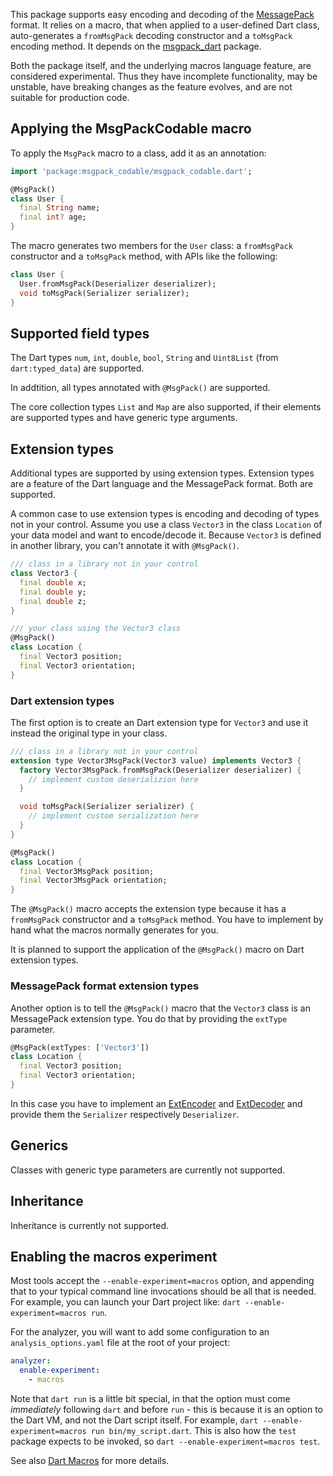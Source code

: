 This package supports easy encoding and decoding of the [MessagePack](https://msgpack.org/) format. It relies on a macro, that when applied to a user-defined Dart class, auto-generates a `fromMsgPack` decoding constructor and a `toMsgPack` encoding method. It depends on the [msgpack_dart](https://pub.dev/packages/msgpack_dart) package.

Both the package itself, and the underlying macros language feature, are considered experimental. Thus they have incomplete functionality, may be unstable, have breaking changes as the feature evolves, and are not suitable for production code.

## Applying the MsgPackCodable macro

To apply the `MsgPack` macro to a class, add it as an annotation:

```dart
import 'package:msgpack_codable/msgpack_codable.dart';

@MsgPack()
class User {
  final String name;
  final int? age;
}
```

The macro generates two members for the `User` class: a `fromMsgPack` constructor
and a `toMsgPack` method, with APIs like the following:

```dart
class User {
  User.fromMsgPack(Deserializer deserializer);
  void toMsgPack(Serializer serializer);
}
```

## Supported field types

The Dart types `num`, `int`, `double`, `bool`, `String` and `Uint8List` (from `dart:typed_data`) are supported.

In addtition, all types annotated with `@MsgPack()` are supported.

The core collection types `List` and `Map` are also supported, if their elements are supported types and have generic type arguments.

## Extension types

Additional types are supported by using extension types. Extension types are a feature of the Dart language and the MessagePack format. Both are supported.

A common case to use extension types is encoding and decoding of types not in your control. Assume you use a class `Vector3` in the class `Location` of your data model and want to encode/decode it. Because `Vector3` is defined in another library, you can't annotate it with `@MsgPack()`.

```dart
/// class in a library not in your control
class Vector3 {
  final double x;
  final double y;
  final double z;
}

/// your class using the Vector3 class
@MsgPack()
class Location {
  final Vector3 position;
  final Vector3 orientation;
}
```

### Dart extension types

The first option is to create an Dart extension type for `Vector3` and use it instead the original type in your class.

```dart
/// class in a library not in your control
extension type Vector3MsgPack(Vector3 value) implements Vector3 {
  factory Vector3MsgPack.fromMsgPack(Deserializer deserializer) {
    // implement custom deserializion here
  }

  void toMsgPack(Serializer serializer) {
    // implement custom serialization here
  }
}

@MsgPack()
class Location {
  final Vector3MsgPack position;
  final Vector3MsgPack orientation;
}
```

The `@MsgPack()` macro accepts the extension type because it has a `fromMsgPack` constructor and a `toMsgPack` method. You have to implement by hand what the macros normally generates for you.

It is planned to support the application of the `@MsgPack()` macro on Dart extension types.

### MessagePack format extension types

Another option is to tell the `@MsgPack()` macro that the `Vector3` class is an MessagePack extension type. You do that by providing the `extType` parameter.

```dart
@MsgPack(extTypes: ['Vector3'])
class Location {
  final Vector3 position;
  final Vector3 orientation;
}
```

In this case you have to implement an [ExtEncoder](https://pub.dev/documentation/msgpack_dart/latest/msgpack_dart/ExtEncoder-class.html) and [ExtDecoder](https://pub.dev/documentation/msgpack_dart/latest/msgpack_dart/ExtDecoder-class.html) and provide them the `Serializer` respectively `Deserializer`.

## Generics

Classes with generic type parameters are currently not supported.

## Inheritance

Inheritance is currently not supported.

## Enabling the macros experiment

Most tools accept the `--enable-experiment=macros` option, and appending that to your typical command line invocations should be all that is needed. For example, you can launch your Dart project like: `dart --enable-experiment=macros run`.

For the analyzer, you will want to add some configuration to an
`analysis_options.yaml` file at the root of your project:

```yaml
analyzer:
  enable-experiment:
    - macros
```

Note that `dart run` is a little bit special, in that the option must come _immediately_ following `dart` and before `run` - this is because it is an option to the Dart VM, and not the Dart script itself. For example, `dart --enable-experiment=macros run bin/my_script.dart`. This is also how the `test` package expects to be invoked, so `dart --enable-experiment=macros test`.

See also [Dart Macros](https://dart.dev/language/macros) for more details.
